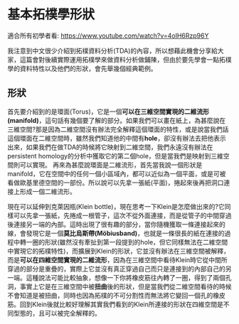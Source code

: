 # 基本拓樸學形狀
適合所有初學者看: https://www.youtube.com/watch?v=4oIH6Rzp96Y

我注意到中文很少介紹到拓樸資料分析(TDA)的內容，所以想藉此機會分享給大家，這篇會對後續實際運用拓樸學來做資料分析做鋪陳，但由於要先學會一點拓樸學的資料特性以及他們的形狀，會先舉幾個經典範例。

## 形狀
首先要介紹到的是環面(Torus)，它是一個**可以在三維空間實現的二維流形(manifold)**，這句話有幾個要了解的部分。如果我們可以畫在紙上，為甚麼說在三維空間?那是因為二維空間沒有辦法完全解釋這個環面的特性，或是說當我們話這個環面在二維空間時，雖然我們知道他的中間有**hole**，卻沒有辦法去把他表示出來，如果我們在做TDA的時候將它映射到二維空間，我們永遠沒有辦法在persistent homology的分析中獲取它的第二個hole，但是當我們是映射到三維空間則可以實現。
再來為甚麼說環面是二維流形，首先當我說一個形狀是manifold，它在空間中的任何一個小區域內，都可以近似為一個平面，或是可被看做歐基里德空間的一部份。所以說可以先拿一張紙(平面)，捲起來後再把洞口連接上形成一個二維流形。

現在可以延伸到克萊因瓶(Klein bottle)，現在思考一下Klein是怎麼做出來的?它同樣可以先拿一張紙，先捲成一根管子，這次不從外面連接，而是從管子的中間穿過後連接另一端的內部。這時出現了很有趣的部分，當你隨機獲取一條連接起來的線，會發現它是一個**莫比烏斯帶(Möbiusband)**，也就是一條很長的紙在連接的過程中轉一圈的形狀(雖然沒有牽扯到第一段提到的hole，但它同樣無法在二維空間中實現它的拓樸特性)，而擴展到Klein的形狀，它並沒有辦法在三維空間被解釋，而是**可以在四維空間實現的二維流形**，因為在三維空間中看待Klein時它從中間所穿過的部分是重疊的，實際上它並沒有真正穿過自己而只是連接到的內部自己的另一端。這種說法可能比較抽象，想像一下你將橡皮筋往內轉了一圈，得到了兩個孔洞，事實上它是在三維空間中被**扭曲**後的形狀，但是當我們從二維空間看待的時候不會知道是被扭曲，同時也因為拓樸的不可分割性而無法將它變回一個孔的橡皮筋。回到Klein後就比較好理解其實我們看到的Klein所連接的形狀在四維空間是不同型態的，且可以被完全解釋的。